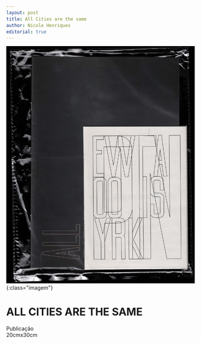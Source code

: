 ```yaml
---
layout: post
title: All Cities are the same
author: Nicole Henriques
editorial: true
---
```

![all_cities_cover](assets/images/allcitiesarethesame_cover.png "Título da Imagem aqui"){:class="imagem"}
# ALL CITIES ARE THE SAME
Publicação <br> 
20cmx30cm
                      
                    
                